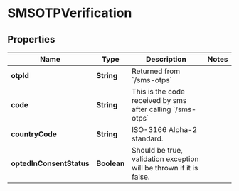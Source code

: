 

# SMSOTPVerification

## Properties

Name | Type | Description | Notes
------------ | ------------- | ------------- | -------------
**otpId** | **String** | Returned from &#x60;/sms-otps&#x60; | 
**code** | **String** | This is the code received by sms after calling &#x60;/sms-otps&#x60; | 
**countryCode** | **String** | ISO-3166 Alpha-2 standard. | 
**optedInConsentStatus** | **Boolean** | Should be true, validation exception will be thrown if it is false. | 



